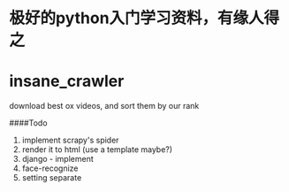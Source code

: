 极好的python入门学习资料，有缘人得之
====================================

insane_crawler
==============

download best ox videos, and sort them by our rank

####Todo
1. implement scrapy's spider
2. render it to html (use a template maybe?)
3. django - implement
4. face-recognize
5. setting separate
